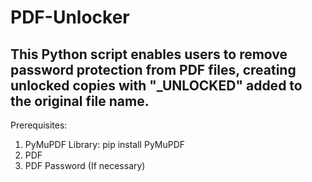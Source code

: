 # PDF-Unlocker
This Python script enables users to remove password protection from PDF files, creating unlocked copies with "_UNLOCKED" added to the original file name.
---------------------------------------------------------------------------------------------------------------------------------------------------------

Prerequisites:
1. PyMuPDF Library: pip install PyMuPDF
2. PDF
3. PDF Password (If necessary)
